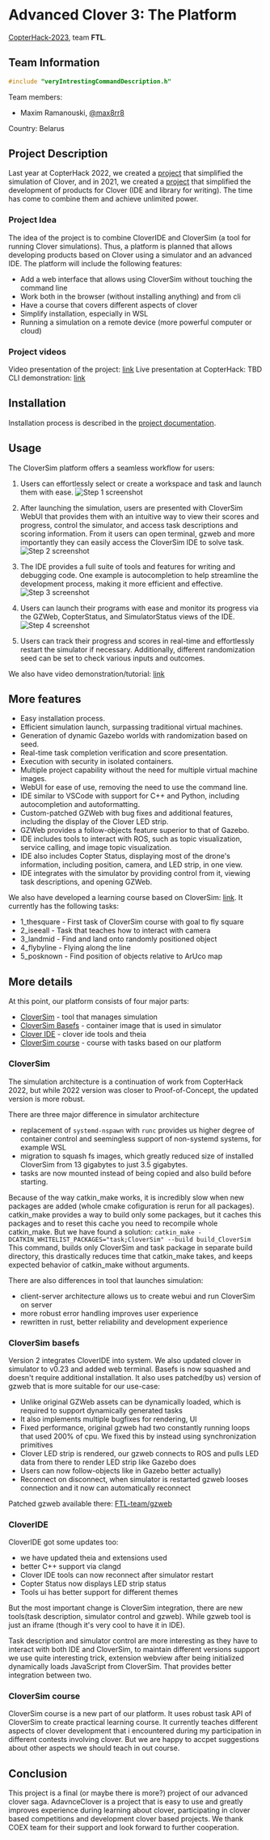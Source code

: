 # Advanced Clover 3: The Platform

[CopterHack-2023](copterhack2023.md), team **FTL**.

## Team Information

```cpp
#include "veryIntrestingCommandDescription.h"
```

Team members:

- Maxim Ramanouski, [@max8rr8](https://t.me/max8rr8)

Country: Belarus

## Project Description

Last year at CopterHack 2022, we created a [project](../ru/advanced_clover_simulator.md) that simplified the simulation of Clover, and in 2021, we created a [project](../ru/advanced_clover.md) that simplified the development of products for Clover (IDE and library for writing). The time has come to combine them and achieve unlimited power.

### Project Idea

The idea of the project is to combine CloverIDE and CloverSim (a tool for running Clover simulations). Thus, a platform is planned that allows developing products based on Clover using a simulator and an advanced IDE. The platform will include the following features:

- Add a web interface that allows using CloverSim without touching the command line
- Work both in the browser (without installing anything) and from cli
- Have a course that covers different aspects of clover
- Simplify installation, especially in WSL
- Running a simulation on a remote device (more powerful computer or cloud)

### Project videos

Video presentation of the project: [link](https://www.youtube.com/watch?v=T4RU9sfxsSI)
Live presentation at CopterHack: TBD
CLI demonstration: [link](https://www.youtube.com/watch?v=Ao-ukR58sSQ)

## Installation

Installation process is described in the [project documentation](https://ftl-team.github.io/clover_sim/#/?id=installation).

## Usage

The CloverSim platform offers a seamless workflow for users:

1. Users can effortlessly select or create a workspace and task and
   launch them with ease.
   ![Step 1 screenshot](../assets/ftl/acp_workflow1.png)
2. After launching the simulation, users are presented with CloverSim WebUI that
   provides them with an intuitive way to view their scores and progress,
   control the simulator, and access task descriptions and scoring information.
   From it users can open terminal, gzweb and more importantly they can easily
   access the CloverSim IDE to solve task.
   ![Step 2 screenshot](../assets/ftl/acp_workflow2.png)
3. The IDE provides a full suite of tools and features for writing and
   debugging code. One example is autocompletion to help streamline the
   development process, making it more efficient and effective.
   ![Step 3 screenshot](../assets/ftl/acp_workflow3.png)
4. Users can launch their programs with ease and monitor its progress via
   the GZWeb, CopterStatus, and SimulatorStatus views of the IDE.
   ![Step 4 screenshot](../assets/ftl/acp_workflow4.png)

5. Users can track their progress and scores in real-time and effortlessly
  restart the simulator if necessary. Additionally, different randomization
  seed can be set to check various inputs and outcomes.

We also have video demonstration/tutorial: [link](https://www.youtube.com/watch?v=aPOPHD3M3ZM)

## More features

- Easy installation process.
- Efficient simulation launch, surpassing traditional virtual machines.
- Generation of dynamic Gazebo worlds with randomization based on seed.
- Real-time task completion verification and score presentation.
- Execution with security in isolated containers.
- Multiple project capability without the need for multiple virtual machine images.
- WebUI for ease of use, removing the need to use the command line.
- IDE similar to VSCode with support for C++ and Python, including autocompletion and autoformatting.
- Custom-patched GZWeb with bug fixes and additional features, including the display of the Clover LED strip.
- GZWeb provides a follow-objects feature superior to that of Gazebo.
- IDE includes tools to interact with ROS, such as topic visualization, service calling, and image topic visualization.
- IDE also includes Copter Status, displaying most of the drone's information, including position, camera, and LED strip, in one view.
- IDE integrates with the simulator by providing control from it, viewing task descriptions, and opening GZWeb.

We also have developed a learning course based on CloverSim: [link](https://github.com/FTL-team/CloverSim_course). It currently has the following tasks:

- 1_thesquare - First task of CloverSim course with goal to fly square
- 2_iseeall - Task that teaches how to interact with camera
- 3_landmid - Find and land onto randomly positioned object
- 4_flybyline - Flying along the line
- 5_posknown - Find position of objects relative to ArUco map

## More details

At this point, our platform consists of four major parts:

- [CloverSim](https://github.com/FTL-team/clover_sim) - tool that manages simulation
- [CloverSim Basefs](https://github.com/FTL-team/clover_sim_basefs) - container image that is used in simulator
- [Clover IDE](https://github.com/FTL-team/cloverIDE) - clover ide tools and theia
- [CloverSim course](https://github.com/FTL-team/CloverSim_course) - course with tasks based on our platform

### CloverSim

The simulation architecture is a continuation of work from CopterHack 2022, but while 2022 version was closer to Proof-of-Concept, the updated version is more robust.

There are three major difference in simulator architecture

- replacement of `systemd-nspawn` with `runc` provides us higher degree of container control and seemingless support of non-systemd systems, for example WSL
- migration to squash fs images, which greatly reduced size of installed CloverSim from 13 gigabytes to just 3.5 gigabytes.
- tasks are now mounted instead of being copied and also build before starting.

Because of the way catkin_make works, it is incredibly slow when new packages are added (whole cmake cofiguration is rerun for all packages). catkin_make provides a way to build only some packages, but it caches this packages and to reset this cache you need to recompile whole catkin_make. But we have found a solution: `catkin_make -DCATKIN_WHITELIST_PACKAGES="task;CloverSim" --build build_CloverSim` This command, builds only CloverSim and task package in separate build directory, this drastically reduces time that catkin_make takes, and keeps expected behavior of catkin_make without arguments.

There are also differences in tool that launches simulation:

- client-server architecture allows us to create webui and run CloverSim on server
- more robust error handling improves user experience
- rewritten in rust, better reliability and development experience

### CloverSim basefs

Version 2 integrates CloverIDE into system. We also updated clover in simulator to v0.23 and added web terminal. Basefs is now squashed and doesn't require additional installation. It also uses patched(by us) version of gzweb that is more suitable for our use-case:

- Unlike original GZWeb assets can be dynamically loaded, which is required to support dynamically generated tasks
- It also implements multiple bugfixes for rendering, UI
- Fixed performance, original gzweb had two constantly running loops that used 200% of cpu. We fixed this by instead using synchronization primitives
- Clover LED strip is rendered, our gzweb connects to ROS and pulls LED data from there to render LED strip like Gazebo does
- Users can now follow-objects like in Gazebo better actually)
- Reconnect on disconnect, when simulator is restarted gzweb looses connection and it now can automatically reconnect

Patched gzweb available there: [FTL-team/gzweb](https://github.com/FTL-team/gzweb)

### CloverIDE

CloverIDE got some updates too:

- we have updated theia and extensions used
- better C++ support via clangd
- Clover IDE tools can now reconnect after simulator restart
- Copter Status now displays LED strip status
- Tools ui has better support for different themes

But the most important change is CloverSim integration, there are new tools(task description, simulator control and gzweb). While gzweb tool is just an iframe (though it's very cool to have it in IDE).

Task description and simulator control are more interesting as they have to interact with both IDE and CloverSim, to maintain different versions support we use quite interesting trick, extension webview after being initialized dynamically loads JavaScript from CloverSim. That provides better integration between two.

### CloverSim course

CloverSim course is a new part of our platform. It uses robust task API of CloverSim to create practical learning course. It currently teaches different aspects of clover development that i encountered during my participation in different contests involving clover. But we are happy to accpet suggestions about other aspects we should teach in out course.

## Conclusion

This project is a final (or maybe there is more?) project of our advanced
clover saga. AdavnceClover is a project that is easy to use and greatly
improves experience during learning about clover, participating in clover based
competitions and development clover based projects. We thank COEX team for
their support and look forward to further cooperation.
